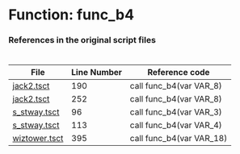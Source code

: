 # Function: func_b4
### References in the original script files

#

| File | Line Number | Reference code |
| --- | --- | --- |
| [jack2.tsct](../../../out/jack2.tsct#L190) | 190 | call func_b4(var VAR_8) |
| [jack2.tsct](../../../out/jack2.tsct#L252) | 252 | call func_b4(var VAR_8) |
| [s_stway.tsct](../../../out/s_stway.tsct#L96) | 96 | call func_b4(var VAR_3) |
| [s_stway.tsct](../../../out/s_stway.tsct#L113) | 113 | call func_b4(var VAR_4) |
| [wiztower.tsct](../../../out/wiztower.tsct#L395) | 395 | call func_b4(var VAR_18) |
